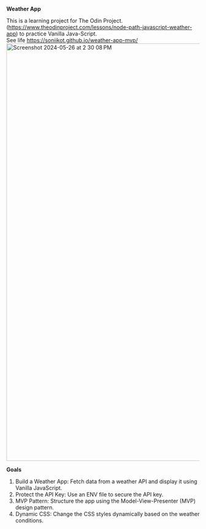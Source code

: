 <b>Weather App</b>

This is a learning project for The Odin Project. (https://www.theodinproject.com/lessons/node-path-javascript-weather-app) to practice 
Vanilla Java-Script.<br> 
See life <a>https://soniikot.github.io/weather-app-mvp/ </a>
<img width="1091" alt="Screenshot 2024-05-26 at 2 30 08 PM" src="https://github.com/soniikot/weather-app-mvp/assets/141673962/95005eb4-3761-4910-832e-491079dc5312">
<br>

<b>Goals</b>
<ol>
<li> Build a Weather App: Fetch data from a weather API and display it using Vanilla JavaScript.</li>
<li>Protect the API Key: Use an ENV file to secure the API key.</li>
<li>MVP Pattern: Structure the app using the Model-View-Presenter (MVP) design pattern.</li>
<li>Dynamic CSS: Change the CSS styles dynamically based on the weather conditions.</li>
</ol>
